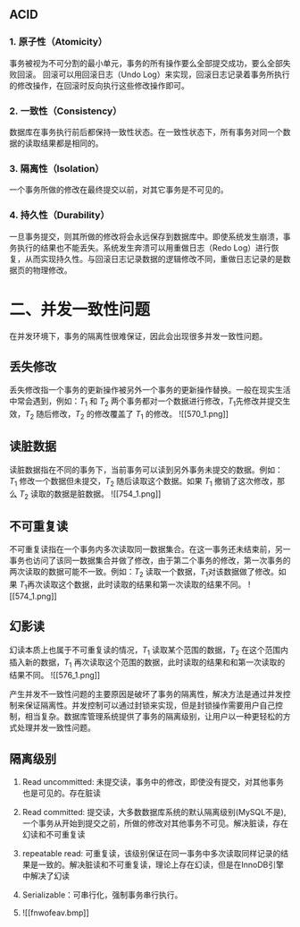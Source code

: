 ## ACID
### 1. 原子性（Atomicity）
事务被视为不可分割的最小单元，事务的所有操作要么全部提交成功，要么全部失败回滚。
回滚可以用回滚日志（Undo Log）来实现，回滚日志记录着事务所执行的修改操作，在回滚时反向执行这些修改操作即可。
### 2. 一致性（Consistency）
数据库在事务执行前后都保持一致性状态。在一致性状态下，所有事务对同一个数据的读取结果都是相同的。
### 3. 隔离性（Isolation）
一个事务所做的修改在最终提交以前，对其它事务是不可见的。
### 4. 持久性（Durability）
一旦事务提交，则其所做的修改将会永远保存到数据库中。即使系统发生崩溃，事务执行的结果也不能丢失。系统发生奔溃可以用重做日志（Redo Log）进行恢复，从而实现持久性。与回滚日志记录数据的逻辑修改不同，重做日志记录的是数据页的物理修改。

# 二、并发一致性问题
在并发环境下，事务的隔离性很难保证，因此会出现很多并发一致性问题。
## 丢失修改
丢失修改指一个事务的更新操作被另外一个事务的更新操作替换。一般在现实生活中常会遇到，例如：$T_1$ 和 $T_2$ 两个事务都对一个数据进行修改，$T_1$先修改并提交生效，$T_2$ 随后修改，$T_2$ 的修改覆盖了 $T_1$ 的修改。
![[570_1.png]]

## 读脏数据
读脏数据指在不同的事务下，当前事务可以读到另外事务未提交的数据。例如：$T_1$ 修改一个数据但未提交，$T_2$ 随后读取这个数据。如果 $T_1$ 撤销了这次修改，那么 $T_2$ 读取的数据是脏数据。
![[754_1.png]]


## 不可重复读
不可重复读指在一个事务内多次读取同一数据集合。在这一事务还未结束前，另一事务也访问了该同一数据集合并做了修改，由于第二个事务的修改，第一次事务的两次读取的数据可能不一致。例如：$T_2$ 读取一个数据，$T_1$对该数据做了修改。如果 $T_1$再次读取这个数据，此时读取的结果和第一次读取的结果不同。
![[574_1.png]]

## 幻影读
幻读本质上也属于不可重复读的情况，$T_1$ 读取某个范围的数据，$T_2$ 在这个范围内插入新的数据，$T_1$ 再次读取这个范围的数据，此时读取的结果和和第一次读取的结果不同。
![[576_1.png]]

产生并发不一致性问题的主要原因是破坏了事务的隔离性，解决方法是通过并发控制来保证隔离性。并发控制可以通过封锁来实现，但是封锁操作需要用户自己控制，相当复杂。数据库管理系统提供了事务的隔离级别，让用户以一种更轻松的方式处理并发一致性问题。


## 隔离级别

1. Read uncommitted: 未提交读，事务中的修改，即使没有提交，对其他事务也是可见的。存在脏读
2. Read committed: 提交读，大多数数据库系统的默认隔离级别(MySQL不是), 一个事务从开始到提交之前，所做的修改对其他事务不可见。解决脏读，存在幻读和不可重复读
3. repeatable read: 可重复读，该级别保证在同一事务中多次读取同样记录的结果是一致的。解决脏读和不可重复读，理论上存在幻读，但是在InnoDB引擎中解决了幻读
4. Serializable：可串行化，强制事务串行执行。

5. ![[fnwofeav.bmp]]